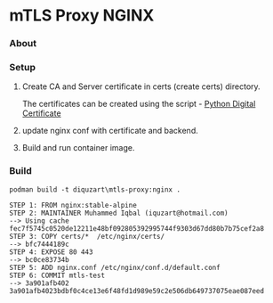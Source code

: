 # mTLS Proxy NGINX

### About



### Setup
1. Create CA and Server certificate in certs (create certs) directory.

    The certificates can be created using the script - [Python Digital Certificate](https://github.com/iquzart/python-digital-certificate)

2. update nginx conf with certificate and backend.
3. Build and run container image.

### Build

```
podman build -t diquzart\mtls-proxy:nginx .
```
```
STEP 1: FROM nginx:stable-alpine
STEP 2: MAINTAINER Muhammed Iqbal (iquzart@hotmail.com)
--> Using cache fec7f5745c0520de12211e48bf092805392995744f9303d67dd80b7b75cef2a8
STEP 3: COPY certs/*  /etc/nginx/certs/
--> bfc7444189c
STEP 4: EXPOSE 80 443
--> bc0ce83734b
STEP 5: ADD nginx.conf /etc/nginx/conf.d/default.conf
STEP 6: COMMIT mtls-test
--> 3a901afb402
3a901afb4023bdbf0c4ce13e6f48fd1d989e59c2e506db649737075eae087eed

```